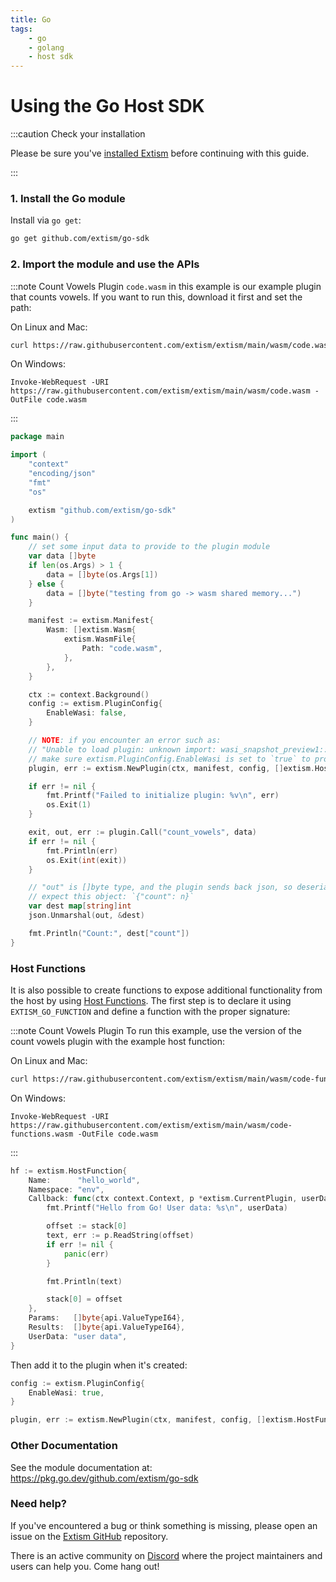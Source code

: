 ```yaml
---
title: Go
tags:
    - go
    - golang
    - host sdk
---
```

# Using the Go Host SDK

:::caution Check your installation

Please be sure you've [installed Extism](/docs/install) before continuing with this guide.

:::

### 1. Install the Go module

Install via `go get`:
```sh
go get github.com/extism/go-sdk
```

### 2. Import the module and use the APIs

:::note Count Vowels Plugin
`code.wasm` in this example is our example plugin that counts vowels. If you want to run this, download it first and set the path:

On Linux and Mac:
```sh
curl https://raw.githubusercontent.com/extism/extism/main/wasm/code.wasm > code.wasm
```

On Windows:
```pwsh
Invoke-WebRequest -URI https://raw.githubusercontent.com/extism/extism/main/wasm/code.wasm -OutFile code.wasm
```
:::

```go title=main.go
package main

import (
	"context"
	"encoding/json"
	"fmt"
	"os"

	extism "github.com/extism/go-sdk"
)

func main() {
	// set some input data to provide to the plugin module
	var data []byte
	if len(os.Args) > 1 {
		data = []byte(os.Args[1])
	} else {
		data = []byte("testing from go -> wasm shared memory...")
	}

	manifest := extism.Manifest{
		Wasm: []extism.Wasm{
			extism.WasmFile{
				Path: "code.wasm",
			},
		},
	}

	ctx := context.Background()
	config := extism.PluginConfig{
		EnableWasi: false,
	}

	// NOTE: if you encounter an error such as:
	// "Unable to load plugin: unknown import: wasi_snapshot_preview1::fd_write has not been defined"
	// make sure extism.PluginConfig.EnableWasi is set to `true` to provide WASI imports to your plugin.
	plugin, err := extism.NewPlugin(ctx, manifest, config, []extism.HostFunction{})

	if err != nil {
		fmt.Printf("Failed to initialize plugin: %v\n", err)
		os.Exit(1)
	}

	exit, out, err := plugin.Call("count_vowels", data)
	if err != nil {
		fmt.Println(err)
		os.Exit(int(exit))
	}

	// "out" is []byte type, and the plugin sends back json, so deserialize it into a map.
	// expect this object: `{"count": n}`
	var dest map[string]int
	json.Unmarshal(out, &dest)

	fmt.Println("Count:", dest["count"])
}

```

### Host Functions

It is also possible to create functions to expose additional functionality from the host by using [Host Functions](/docs/concepts/host-functions/). The first step
is to declare it using `EXTISM_GO_FUNCTION` and define a function with the proper signature:

:::note Count Vowels Plugin
To run this example, use the version of the count vowels plugin with the example host function:

On Linux and Mac:
```sh
curl https://raw.githubusercontent.com/extism/extism/main/wasm/code-functions.wasm > code.wasm
```

On Windows:
```pwsh
Invoke-WebRequest -URI https://raw.githubusercontent.com/extism/extism/main/wasm/code-functions.wasm -OutFile code.wasm
```
:::
```go
hf := extism.HostFunction{
	Name:      "hello_world",
	Namespace: "env",
	Callback: func(ctx context.Context, p *extism.CurrentPlugin, userData interface{}, stack []uint64) {
		fmt.Printf("Hello from Go! User data: %s\n", userData)

		offset := stack[0]
		text, err := p.ReadString(offset)
		if err != nil {
			panic(err)
		}

		fmt.Println(text)

		stack[0] = offset
	},
	Params:   []byte{api.ValueTypeI64},
	Results:  []byte{api.ValueTypeI64},
	UserData: "user data",
}
```

Then add it to the plugin when it's created: 

```go
config := extism.PluginConfig{
	EnableWasi: true,
}

plugin, err := extism.NewPlugin(ctx, manifest, config, []extism.HostFunction{hf})
```

### Other Documentation

See the module documentation at: https://pkg.go.dev/github.com/extism/go-sdk

### Need help?

If you've encountered a bug or think something is missing, please open an issue on the [Extism GitHub](https://github.com/extism/go-sdk) repository.

There is an active community on [Discord](https://discord.gg/cx3usBCWnc) where the project maintainers and users can help you. Come hang out!

